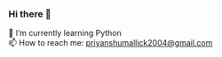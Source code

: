 ### Hi there 👋 <br>
🌱 I’m currently learning Python <br>
📫 How to reach me: priyanshumallick2004@gmail.com
<!--
**PriyanshuMallick04/PriyanshuMallick04** is a ✨ _special_ ✨ repository because its `README.md` (this file) appears on your GitHub profile.

Here are some ideas to get you started:

- 🔭 I’m currently working on ...
- 🌱 I’m currently learning Python
- 👯 I’m looking to collaborate on ...
- 🤔 I’m looking for help with ...
- 💬 Ask me about ...
- 📫 How to reach me: priyanshumallick2004@gmail.com
- 😄 Pronouns: ...
- ⚡ Fun fact: ...
-->
